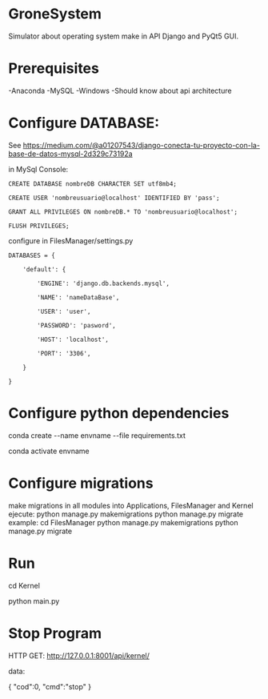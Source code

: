 # GroneSystem
Simulator about operating system make in API Django and PyQt5 GUI.

# Prerequisites 
-Anaconda
-MySQL
-Windows
-Should know about api architecture 

# Configure DATABASE:

  See https://medium.com/@a01207543/django-conecta-tu-proyecto-con-la-base-de-datos-mysql-2d329c73192a
  
  in MySql Console:
  
    CREATE DATABASE nombreDB CHARACTER SET utf8mb4;
    
    CREATE USER 'nombreusuario@localhost' IDENTIFIED BY 'pass';
    
    GRANT ALL PRIVILEGES ON nombreDB.* TO 'nombreusuario@localhost';
    
    FLUSH PRIVILEGES;
 
  configure in FilesManager/settings.py
  
    DATABASES = {
    
        'default': {
        
            'ENGINE': 'django.db.backends.mysql',
            
            'NAME': 'nameDataBase',
            
            'USER': 'user',
            
            'PASSWORD': 'pasword',
            
            'HOST': 'localhost',
            
            'PORT': '3306',
            
        }
        
    }

# Configure python dependencies
conda create --name envname --file requirements.txt
  
conda activate envname

# Configure migrations
make migrations in all modules
  into Applications, FilesManager and Kernel ejecute:
    python manage.py makemigrations
    python manage.py migrate
   example:
    cd FilesManager
    python manage.py makemigrations
    python manage.py migrate

# Run
cd Kernel

python main.py

# Stop Program
HTTP GET:
  http://127.0.0.1:8001/api/kernel/
  
  data:
  
  {
  "cod":0,
  "cmd":"stop"
  }

